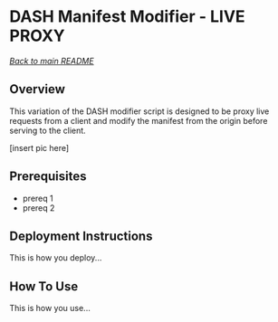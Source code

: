 # DASH Manifest Modifier - LIVE PROXY
[*Back to main README*](../README.md)
## Overview
This variation of the DASH modifier script is designed to be proxy live requests from a client and modify the manifest from the origin before serving to the client.

[insert pic here]

## Prerequisites
* prereq 1
* prereq 2

## Deployment Instructions

This is how you deploy...

## How To Use

This is how you use...